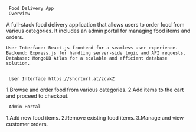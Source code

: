      Food Delivery App
     Overview
A full-stack food delivery application that allows users to order food from various categories.
It includes an admin portal for managing food items and orders.



    User Interface: React.js frontend for a seamless user experience.
    Backend: Express.js for handling server-side logic and API requests.
    Database: MongoDB Atlas for a scalable and efficient database solution.


     User Interface https://shorturl.at/zcvkZ
1.Browse and order food from various categories.
2.Add items to the cart and proceed to checkout.
        
     Admin Portal 
1.Add new food items.
2.Remove existing food items.
3.Manage and view customer orders.

